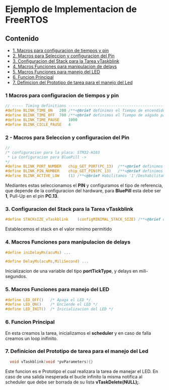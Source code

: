 # Ejemplo de Implementacion de FreeRTOS

## Contenido
* [1. Macros para configuracion de tiempos y pin](#1-macros-para-configuracion-de-tiempos-y-pin)
* [2. Macros para Seleccion y configuracion del Pin](#2--macros-para-seleccion-y-configuracion-del-pin)
* [3. Configuracion del Stack para la Tarea vTaskblink](#3-configuracion-del-stack-para-la-tarea-vtaskblink)
* [4. Macros Funciones para manipulacion de delays](#4-macros-funciones-para-manipulacion-de-delays)
* [5. Macros Funciones para manejo del LED](#5-macros-funciones-para-manejo-del-led)
* [6. Funcion Principal](#6-funcion-principal)
* [7. Definicion del Prototipo de tarea para el manejo del Led](#7-definicion-del-prototipo-de-tarea-para-el-manejo-del-led)

### 1 Macros para configuracion de tiempos y pin 
~~~ c   
// ----- Timing definitions -------------------------------------------------
#define BLINK_TIME_ON   200 /**<@brief definimos el Tiempo de encendido para el LED */
#define BLINK_TIME_OFF  700 /**<@brief definimos el Tiempo de aágado para el LED */
#define BLINK_TIME_PAUSE    1000  
#define BLINK_CICLE_PAUSE   4
~~~

### 2 - Macros para Seleccion y configuracion del Pin 
~~~ c
//
/* configuracion para la placa: STM32-H103
 * La Configuracion para BluePill ->
*/
#define BLINK_PORT_NUMBER   chip_GET_PORT(PC_13)  /**<@brief definimos el Puerto para el LED */
#define BLINK_PIN_NUMBER    chip_GET_PIN(PC_13)   /**<@brief definimos el Pin del LED */
#define BLINK_ACTIVE_LOW    (1) /**<@brief Habilitamos '1'/Deshabilitamos '0' el pull up del LED*/
~~~
Mediantes estas seleccionamos el **PIN** y configuramos el tipo de referencia, que depende de la configuracion del hardware, para **BluePill** esta debe ser **1**, Pull-Up en el pin **PC.13**.

### 3. Configuracion del Stack para la Tarea vTaskblink
~~~ c
#define STACKsIZE_vTaskblink    (configMINIMAL_STACK_SIZE) /**<@brief definimos el tamaño del STACK de memoria para la tarea que maneja del LED */
~~~
Establecemos el stack en el valor minimo permitido


### 4. Macros Funciones para manipulacion de delays
~~~ c
#define iniDelayMs(acuMs) ...

#define DelayMs(acuMs,MiliSecond) ...
~~~
Inicializacion de una variable del tipo **portTickType**, y delays en mili-segundos.


### 5. Macros Funciones para manejo del LED
~~~ c
#define LED_OFF()   /* Apaga el LED */
#define LED_ON()    /* Enciende el LED */
#define LED_INIT()  /* Inicializacion del LED */
~~~

### 6. Funcion Principal 
En esta creamos la tarea, inicializamos el **scheduler** y en caso de falla creamos un loop inifinito.


### 7. Definicion del Prototipo de tarea para el manejo del Led
~~~ c 
  void vTaskblink(void *pvParameters){}
~~~ 
Este funcion es e Prototipo el cual realizara la tarea de manejar el LED. En caso de una salida inesperada el bucle infinito la misma notifica al scheduler que debe ser borrada de su lista **vTaskDelete(NULL);**.
